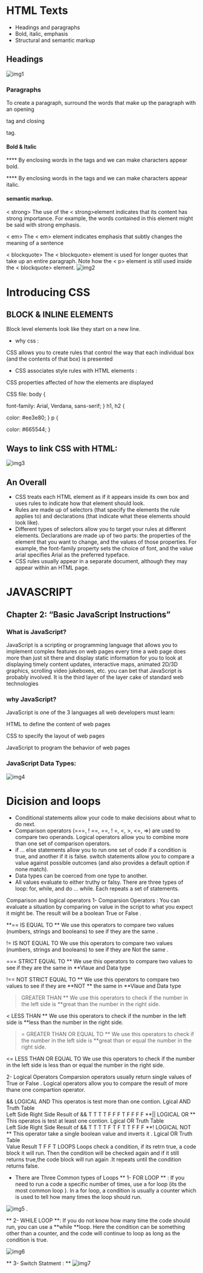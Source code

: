 # HTML Texts

- Headings and paragraphs
- Bold, italic, emphasis
- Structural and semantic markup

## Headings
![img1](https://i.ytimg.com/vi/LuHUU9ladBQ/maxresdefault.jpg)

### Paragraphs
<p> To create a paragraph, surround the words that make up the paragraph with an opening <p> tag and closing </p> tag.

#### Bold & Italic

**** By enclosing words in the tags and </b> we can make characters appear bold.

**** By enclosing words in the tags and </i> we can make characters appear italic.

#### semantic markup.

< strong> The use of the < strong>element indicates that its content has strong importance. For example, the words contained in this element might be said with strong emphasis.

< em> The < em> element indicates emphasis that subtly changes the meaning of a sentence

< blockquote> The < blockquote> element is used for longer quotes that take up an entire paragraph. Note how the < p> element is still used inside the < blockquote> element. 
![img2](https://miro.medium.com/max/1000/1*zHJFnu7QF-PgUb8108aLcA.png)

# Introducing CSS

## BLOCK & INLINE ELEMENTS
Block level elements look like they start on a new line.

* why css :

CSS allows you to create rules that control the way that each individual box (and the contents of that box) is presented

* CSS associates style rules with HTML elements :


CSS properties affected of how the elements are displayed

 



CSS file: body {

font-family: Arial, Verdana, sans-serif; } h1, h2 {

color: #ee3e80; } p {

color: #665544; }

## Ways to link CSS with HTML:
![img3](https://www.bitdegree.org/learn/storage/media/images/8c4493d3-110c-4a95-8b70-7626ce2d2f4e.jpg)

## An Overall
- CSS treats each HTML element as if it appears inside its own box and uses rules to indicate how that element should look.
- Rules are made up of selectors (that specify the elements the rule applies to) and declarations (that indicate what these elements should look like).
- Different types of selectors allow you to target your rules at different elements.
Declarations are made up of two parts: the properties of the element that you want to change, and the values of those properties. For example, the font-family property sets the choice of font, and the value arial specifies Arial as the preferred typeface.
- CSS rules usually appear in a separate document, although they may appear within an HTML page.


# JAVASCRIPT

## Chapter 2: “Basic JavaScript Instructions”

### What is JavaScript?
JavaScript is a scripting or programming language that allows you to implement complex features on web pages every time a web page does more than just sit there and display static information for you to look at displaying timely content updates, interactive maps, animated 2D/3D graphics, scrolling video jukeboxes, etc. you can bet that JavaScript is probably involved. It is the third layer of the layer cake of standard web technologies

### why JavaScript?
JavaScript is one of the 3 languages all web developers must learn:

HTML to define the content of web pages

CSS to specify the layout of web pages

JavaScript to program the behavior of web pages

### JavaScript Data Types:
![img4](https://data-flair.training/blogs/wp-content/uploads/sites/2/2019/08/JavaScript-data-types.jpg)

# Dicision and loops
- Conditional statements allow your code to make decisions about what to do next.
- Comparison operators (===, ! ==, ==, ! =, <, >, <=, =>) are used to compare two operands.
Logical operators allow you to combine more than one set of comparison operators.
- if … else statements allow you to run one set of code if a condition is true, and another if it is false. switch statements allow you to compare a value against possible outcomes (and also provides a default option if none match).
- Data types can be coerced from one type to another.
- All values evaluate to either truthy or falsy.
There are three types of loop: for, while, and do … while. Each repeats a set of statements.

Comparison and logical operators
1- Comparsion Operators :
You can evaluate a situation by comparing on value in the script to what you expect it might be. The result will be a boolean True or False .

**== IS EQUAL TO ** We use this operators to compare two values (numbers, strings and booleans) to see if they are the same .

!= IS NOT EQUAL TO We use this operators to compare two values (numbers, strings and booleans) to see if they are Not the same .

=== STRICT EQUAL TO ** We use this operators to compare two values to see if they are the same in **Vlaue and Data type

!== NOT STRICT EQUAL TO ** We use this operators to compare two values to see if they are **NOT ** the same in **Vlaue and Data type

> GREATER THAN ** We use this operators to check if the number in the left side is **great than the number in the right side.

< LESS THAN ** We use this operators to check if the number in the left side is **less than the number in the right side.

>= GREATER THAN OR EQUAL TO ** We use this operators to check if the number in the left side is **great than or equal the number in the right side.

<= LESS THAN OR EQUAL TO We use this operators to check if the number in the left side is less than or equal the number in the right side.

2- Logical Operators
Comparsion operators usually return single values of True or False . Logical operators allow you to compare the result of more thane one compartion operator.

&& LOGICAL AND This operatos is test more than one contion.
Lgical AND Truth Table	 	 	 	 
Left Side	 	Right Side	 	Result of &&
T	 	T	 	T
T	 	F	 	F
F	 	T	 	F
F	 	F	 	F
**|| LOGICAL OR ** This operatos is test at least one contion.
Lgical OR Truth Table	 	 	 	 
Left Side	 	Right Side	 	Result of &&
T	 	T	 	T
T	 	F	 	T
F	 	T	 	T
F	 	F	 	F
**! LOGICAL NOT ** This operator take a single boolean value and inverts it .
Lgical OR Truth Table	 	 
Value	 	Result
T	 	F
F	 	T
LOOPS
Loops check a condition, if its retrn true, a code block it will run. Then the condition will be checked again and if it still returns true,the code block will run again .It repeats until the condition returns false.

- There are Three Common types of Loops
** 1- FOR LOOP ** : If you need to run a code a specific number of times, use a for loop (its the most common loop ). In a for loop, a condition is usually a counter which is used to tell how many times the loop should run.

![img5](https://www.javascripttutorial.net/wp-content/uploads/2020/01/JavaScript-for-Loop.png) . 

** 2- WHILE LOOP **: If you do not know how many time the code should run, you can use a **while **loop. Here the condition can be something other than a counter, and the code will continue to loop as long as the condition is true.

![img6](https://cdn.programiz.com/sites/tutorial2program/files/javascript-while-loop.png)

** 3- Switch Statment : **
![img7](https://media.geeksforgeeks.org/wp-content/uploads/switch-statement-flowchart.png)

